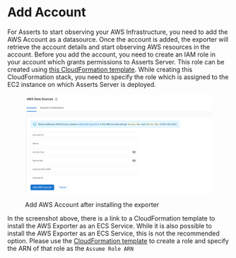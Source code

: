 # Add Account

For Asserts to start observing your AWS Infrastructure, you need to add the AWS Account as a datasource. Once the account is added, the exporter will retrieve the account details and start observing AWS resources in the account. Before you add the account, you need to create an IAM role in your account which grants permissions to Asserts Server. This role can be created using [this CloudFormation template](https://s3.us-west-2.amazonaws.com/downloads.asserts.ai/aws-integration/ecs/v3/iam-role-with-trust-relationship.yaml). While creating this CloudFormation stack, you need to specify the role which is assigned to the EC2 instance on which Asserts Server is deployed.

<figure><img src="../../../.gitbook/assets/image (1).png" alt=""><figcaption><p>Add AWS Account after installing the exporter</p></figcaption></figure>

In the screenshot above, there is a link to a CloudFormation template to install the AWS Exporter as an ECS Service. While it is also possible to install the AWS Exporter as an ECS Service, this is not the recommended option. Please use the [CloudFormation template](https://s3.us-west-2.amazonaws.com/downloads.asserts.ai/aws-integration/ecs/v3/iam-role-with-trust-relationship.yaml) to create a role and specify the ARN of that role as the `Assume Role ARN`

